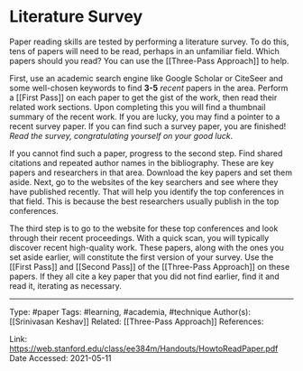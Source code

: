 # Literature Survey

Paper reading skills are tested by performing a literature survey. To do this, tens of papers will need to be read, perhaps in an unfamiliar field. Which papers should you read? You can use the [[Three-Pass Approach]] to help.

First, use an academic search engine like Google Scholar or CiteSeer and some well-chosen keywords to find **3-5** *recent* papers in the area. Perform a [[First Pass]] on each paper to get the gist of the work, then read their related work sections. Upon completing this you will find a thumbnail summary of the recent work. If you are lucky, you may find a pointer to a recent survey paper. If you can find such a survey paper, you are finished!
*Read the survey, congratulating yourself on your good luck*.

If you cannot find such a paper, progress to the second step. Find shared citations and repeated author names in the bibliography. These are key papers and researchers in that area. Download the key papers and set them aside. Next, go to the websites of the key searchers and see where they have published recently. That will help you identify the top conferences in that field. This is because the best researchers usually publish in the top conferences.

The third step is to go to the website for these top conferences and look through their recent proceedings. With a quick scan, you will typically discover recent high-quality work. These papers, along with the ones you set aside earlier, will constitute the first version of your survey. Use the [[First Pass]] and [[Second Pass]] of the [[Three-Pass Approach]] on these papers. If they all cite a key paper that you did not find earlier, find it and read it, iterating as necessary.

---
Type:
#paper
Tags:
#learning, #academia, #technique
Author(s):
[[Srinivasan Keshav]]
Related:
[[Three-Pass Approach]]
References:

Link:
https://web.stanford.edu/class/ee384m/Handouts/HowtoReadPaper.pdf
Date Accessed:
2021-05-11
